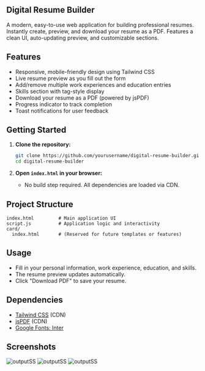 ## Digital Resume Builder

A modern, easy-to-use web application for building professional resumes. Instantly create, preview, and download your resume as a PDF. Features a clean UI, auto-updating preview, and customizable sections.

## Features

- Responsive, mobile-friendly design using Tailwind CSS
- Live resume preview as you fill out the form
- Add/remove multiple work experiences and education entries
- Skills section with tag-style display
- Download your resume as a PDF (powered by jsPDF)
- Progress indicator to track completion
- Toast notifications for user feedback

## Getting Started

1. **Clone the repository:**
   ```sh
   git clone https://github.com/yourusername/digital-resume-builder.git
   cd digital-resume-builder
   ```

2. **Open `index.html` in your browser:**
   - No build step required. All dependencies are loaded via CDN.

## Project Structure

```
index.html         # Main application UI
script.js          # Application logic and interactivity
card/
  index.html       # (Reserved for future templates or features)
```

## Usage

- Fill in your personal information, work experience, education, and skills.
- The resume preview updates automatically.
- Click "Download PDF" to save your resume.

## Dependencies

- [Tailwind CSS](https://tailwindcss.com/) (CDN)
- [jsPDF](https://github.com/parallax/jsPDF) (CDN)
- [Google Fonts: Inter](https://fonts.google.com/specimen/Inter)

## Screenshots

![outputSS](r1.png)
![outputSS](r2.png)
![outputSS](r3.png)


